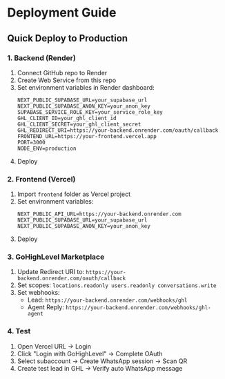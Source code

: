 # Deployment Guide

## Quick Deploy to Production

### 1. Backend (Render)
1. Connect GitHub repo to Render
2. Create Web Service from this repo
3. Set environment variables in Render dashboard:
   ```
   NEXT_PUBLIC_SUPABASE_URL=your_supabase_url
   NEXT_PUBLIC_SUPABASE_ANON_KEY=your_anon_key
   SUPABASE_SERVICE_ROLE_KEY=your_service_role_key
   GHL_CLIENT_ID=your_ghl_client_id
   GHL_CLIENT_SECRET=your_ghl_client_secret
   GHL_REDIRECT_URI=https://your-backend.onrender.com/oauth/callback
   FRONTEND_URL=https://your-frontend.vercel.app
   PORT=3000
   NODE_ENV=production
   ```
4. Deploy

### 2. Frontend (Vercel)
1. Import `frontend` folder as Vercel project
2. Set environment variables:
   ```
   NEXT_PUBLIC_API_URL=https://your-backend.onrender.com
   NEXT_PUBLIC_SUPABASE_URL=your_supabase_url
   NEXT_PUBLIC_SUPABASE_ANON_KEY=your_anon_key
   ```
3. Deploy

### 3. GoHighLevel Marketplace
1. Update Redirect URI to: `https://your-backend.onrender.com/oauth/callback`
2. Set scopes: `locations.readonly users.readonly conversations.write`
3. Set webhooks:
   - Lead: `https://your-backend.onrender.com/webhooks/ghl`
   - Agent Reply: `https://your-backend.onrender.com/webhooks/ghl-agent`

### 4. Test
1. Open Vercel URL → Login
2. Click "Login with GoHighLevel" → Complete OAuth
3. Select subaccount → Create WhatsApp session → Scan QR
4. Create test lead in GHL → Verify auto WhatsApp message
